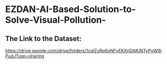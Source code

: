 # EZDAN-AI-Based-Solution-to-Solve-Visual-Pollution-
## The Link to the Dataset:
https://drive.google.com/drive/folders/1cqlZvRp6xNFyEKXnDAKiNTyPvW9iPudJ?usp=sharing

